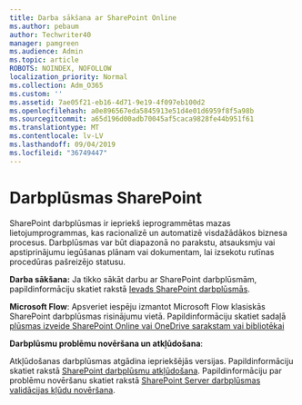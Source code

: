 ```yaml
---
title: Darba sākšana ar SharePoint Online
ms.author: pebaum
author: Techwriter40
manager: pamgreen
ms.audience: Admin
ms.topic: article
ROBOTS: NOINDEX, NOFOLLOW
localization_priority: Normal
ms.collection: Adm_O365
ms.custom: ''
ms.assetid: 7ae05f21-eb16-4d71-9e19-4f097eb100d2
ms.openlocfilehash: a0e896567eda5845913e51d4e01d6959f8f5a98b
ms.sourcegitcommit: a65d196d00adb70045af5caca9828fe44b951f61
ms.translationtype: MT
ms.contentlocale: lv-LV
ms.lasthandoff: 09/04/2019
ms.locfileid: "36749447"
---
```

# <a name="workflows-in-sharepoint"></a>Darbplūsmas SharePoint

SharePoint darbplūsmas ir iepriekš ieprogrammētas mazas lietojumprogrammas, kas racionalizē un automatizē visdažādākos biznesa procesus. Darbplūsmas var būt diapazonā no parakstu, atsauksmju vai apstiprinājumu iegūšanas plānam vai dokumentam, lai izsekotu rutīnas procedūras pašreizējo statusu.

**Darba sākšana:** Ja tikko sākāt darbu ar SharePoint darbplūsmām, papildinformāciju skatiet rakstā [Ievads SharePoint darbplūsmās](https://support.office.com/article/introduction-to-sharepoint-workflow-07982276-54e8-4e17-8699-5056eff4d9e3).

**Microsoft Flow**: Apsveriet iespēju izmantot Microsoft Flow klasiskās SharePoint darbplūsmas risinājumu vietā. Papildinformāciju skatiet sadaļā [plūsmas izveide SharePoint Online vai OneDrive sarakstam vai bibliotēkai](https://support.office.com/article/create-a-flow-for-a-list-or-library-in-sharepoint-online-or-onedrive-for-business-a9c3e03b-0654-46af-a254-20252e580d01)

**Darbplūsmu problēmu novēršana un atkļūdošana**:

Atkļūdošanas darbplūsmas atgādina iepriekšējās versijas. Papildinformāciju skatiet rakstā [SharePoint darbplūsmu atkļūdošana](https://docs.microsoft.com/sharepoint/dev/general-development/debugging-sharepoint-server-workflows). Papildinformāciju par problēmu novēršanu skatiet rakstā [SharePoint Server darbplūsmas validācijas kļūdu novēršana](https://docs.microsoft.com/sharepoint/dev/general-development/troubleshooting-sharepoint-server-workflow-validation-errors-in-visio).

